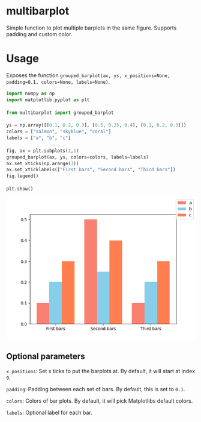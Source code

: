 # multibarplot
Simple function to plot multiple barplots in the same figure. Supports padding and custom color.

# Usage
Exposes the function `grouped_barplot(ax, ys, x_positions=None, padding=0.1, colors=None, labels=None)`.

```python
import numpy as np
import matplotlib.pyplot as plt

from multibarplot import grouped_barplot

ys = np.array([[0.1, 0.2, 0.3], [0.5, 0.25, 0.4], [0.1, 0.2, 0.3]])
colors = ["salmon", "skyblue", "coral"]
labels = ["a", "b", "c"]

fig, ax = plt.subplots(1,1)
grouped_barplot(ax, ys, colors=colors, labels=labels)
ax.set_xticks(np.arange(3))
ax.set_xticklabels(["First bars", "Second bars", "Third bars"])
fig.legend()

plt.show()
```

![](example.png)

## Optional parameters
`x_positions`: Set x ticks to put the barplots at. By default, it will start at index `0`.

`padding`: Padding between each set of bars. By default, this is set to `0.1`.

`colors`: Colors of bar plots. By default, it will pick Matplotlibs default colors.

`labels`: Optional label for each bar.

